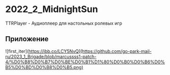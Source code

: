 # 2022_2_MidnightSun
TTRPlayer - Аудиоплеер для настольных ролевых игр
## Приложение
![first_iter](https://ibb.co/LCY5NvQ](https://github.com/go-park-mail-ru/2023_1_Brigade/blob/marcussss1-patch-4/%D0%B8%D0%B7%D0%BE%D0%B1%D1%80%D0%B0%D0%B6%D0%B5%D0%BD%D0%B8%D0%B5.png)
